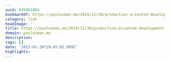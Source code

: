 ```yaml
---
uuid: 645601064
bookmarkOf: https://paulosman.me/2019/12/30/production-oriented-development.html
category: link
headImage: ''
title: https://paulosman.me/2019/12/30/production-oriented-development.html
domain: paulosman.me
description: 
tags: []
date: '2023-01-26T19:45:02.909Z'
highlights: 
---
```




